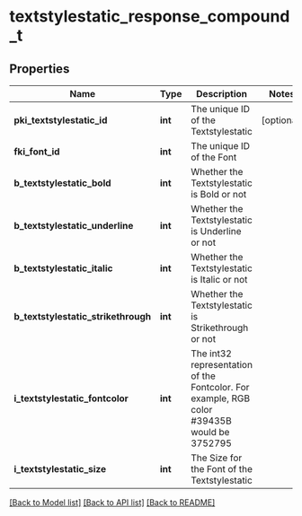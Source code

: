 # textstylestatic_response_compound_t

## Properties
Name | Type | Description | Notes
------------ | ------------- | ------------- | -------------
**pki_textstylestatic_id** | **int** | The unique ID of the Textstylestatic | [optional] 
**fki_font_id** | **int** | The unique ID of the Font | 
**b_textstylestatic_bold** | **int** | Whether the Textstylestatic is Bold or not | 
**b_textstylestatic_underline** | **int** | Whether the Textstylestatic is Underline or not | 
**b_textstylestatic_italic** | **int** | Whether the Textstylestatic is Italic or not | 
**b_textstylestatic_strikethrough** | **int** | Whether the Textstylestatic is Strikethrough or not | 
**i_textstylestatic_fontcolor** | **int** | The int32 representation of the Fontcolor. For example, RGB color #39435B would be 3752795 | 
**i_textstylestatic_size** | **int** | The Size for the Font of the Textstylestatic | 

[[Back to Model list]](../README.md#documentation-for-models) [[Back to API list]](../README.md#documentation-for-api-endpoints) [[Back to README]](../README.md)


